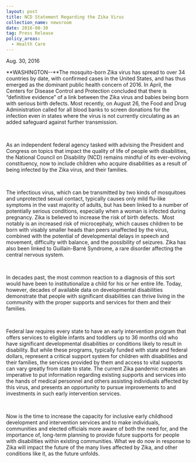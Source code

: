 ```yaml
---
layout: post
title: NCD Statement Regarding the Zika Virus
collection_name: newsroom
date: 2016-08-30
tag: Press Release
policy_areas:
  - Health Care
---
```

A﻿ug. 30, 2016

**W﻿ASHINGTON--**The mosquito-born Zika virus has spread to over 34 countries by date, with confirmed cases in the United States, and has thus emerged as the dominant public health concern of 2016. In April, the Centers for Disease Control and Protection concluded that there is “definitive evidence” of a link between the Zika virus and babies being born with serious birth defects. Most recently, on August 26, the Food and Drug Administration called for all blood banks to screen donations for the infection even in states where the virus is not currently circulating as an added safeguard against further transmission.

 

As an independent federal agency tasked with advising the President and Congress on topics that impact the quality of life of people with disabilities, the National Council on Disability (NCD) remains mindful of its ever-evolving constituency, now to include children who acquire disabilities as a result of being infected by the Zika virus, and their families.

 

The infectious virus, which can be transmitted by two kinds of mosquitoes and unprotected sexual contact, typically causes only mild flu-like symptoms in the vast majority of adults, but has been linked to a number of potentially serious conditions, especially when a woman is infected during pregnancy. Zika is believed to increase the risk of birth defects.  Most notably is an increased risk of microcephaly, which causes children to be born with visably smaller heads than peers unaffected by the virus, combined with the potential of developmental delays in speech and movement, difficulty with balance, and the possibility of seizures. Zika has also been linked to Guillain-Barré Syndrome, a rare disorder affecting the central nervous system.

 

In decades past, the most common reaction to a diagnosis of this sort would have been to institutionalize a child for his or her entire life. Today, however, decades of available data on developmental disabilities demonstrate that people with significant disabilities can thrive living in the community with the proper supports and services for them and their families.

 

Federal law requires every state to have an early intervention program that offers services to eligible infants and toddlers up to 36 months old who have significant developmental disabilities or conditions likely to result in disability. But while these programs, typically funded with state and federal dollars, represent a critical support system for children with disabilities and their families, the services provided by them and access to vital supports can vary greatly from state to state. The current Zika pandemic creates an imperative to put information regarding existing supports and services into the hands of medical personnel and others assisting individuals affected by this virus, and presents an opportunity to pursue improvements to and investments in such early intervention services.

 

Now is the time to increase the capacity for inclusive early childhood development and intervention services and to make individuals, communities and elected officials more aware of both the need for, and the importance of, long-term planning to provide future supports for people with disabilities within existing communities. What we do now in response to Zika will impact the future of the many lives affected by Zika, and other conditions like it, as the future unfolds.